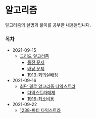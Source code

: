 # 알고리즘

알고리즘의 설명과 풀이를 공부한 내용들입니다.


### 목차

- 2021-09-15 
  - [그리드 알고리즘](./Greedy/탐욕알고리즘.md)
    - [동전 문제](./Greedy/problems/동전문제.py)
    - [배낭 문제](./Greedy/problems/배낭문제.py)
    - [1913-회의실배정](./Greedy/problems/1913-회의실배정.py)
- 2021-09-16 
  - [최단 경로 알고리즘 다익스트라](./최단경로/최단경로알고리즘.md)
    - [다익스트라예제](./최단경로/다익스트라예제.py)
    - [1916-최소비용](./최단경로/problems/1916-최소비용.py)
- 2021-09-22
  - [1238-파티 다익스트라](./최단경로/problems/1238-파티.py)